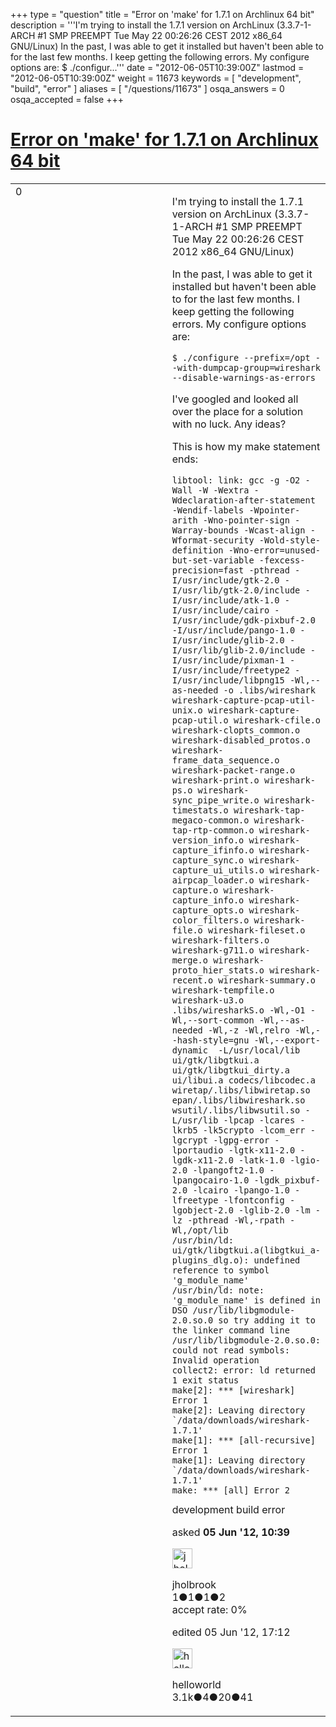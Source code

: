 +++
type = "question"
title = "Error on &#x27;make&#x27; for 1.7.1 on Archlinux 64 bit"
description = '''I&#x27;m trying to install the 1.7.1 version on ArchLinux (3.3.7-1-ARCH #1 SMP PREEMPT Tue May 22 00:26:26 CEST 2012 x86_64 GNU/Linux)  In the past, I was able to get it installed but haven&#x27;t been able to for the last few months. I keep getting the following errors. My configure options are: $ ./configur...'''
date = "2012-06-05T10:39:00Z"
lastmod = "2012-06-05T10:39:00Z"
weight = 11673
keywords = [ "development", "build", "error" ]
aliases = [ "/questions/11673" ]
osqa_answers = 0
osqa_accepted = false
+++

<div class="headNormal">

# [Error on 'make' for 1.7.1 on Archlinux 64 bit](/questions/11673/error-on-make-for-171-on-archlinux-64-bit)

</div>

<div id="main-body">

<div id="askform">

<table id="question-table" style="width:100%;"><colgroup><col style="width: 50%" /><col style="width: 50%" /></colgroup><tbody><tr class="odd"><td style="width: 30px; vertical-align: top"><div class="vote-buttons"><div id="post-11673-score" class="post-score" title="current number of votes">0</div><div id="favorite-count" class="favorite-count"></div></div></td><td><div id="item-right"><div class="question-body"><p>I'm trying to install the 1.7.1 version on ArchLinux (3.3.7-1-ARCH #1 SMP PREEMPT Tue May 22 00:26:26 CEST 2012 x86_64 GNU/Linux)</p><p>In the past, I was able to get it installed but haven't been able to for the last few months. I keep getting the following errors. My configure options are:</p><pre><code>$ ./configure --prefix=/opt --with-dumpcap-group=wireshark --disable-warnings-as-errors</code></pre><p>I've googled and looked all over the place for a solution with no luck. Any ideas?</p><p>This is how my make statement ends:</p><pre><code>libtool: link: gcc -g -O2 -Wall -W -Wextra -Wdeclaration-after-statement -Wendif-labels -Wpointer-arith -Wno-pointer-sign -Warray-bounds -Wcast-align -Wformat-security -Wold-style-definition -Wno-error=unused-but-set-variable -fexcess-precision=fast -pthread -I/usr/include/gtk-2.0 -I/usr/lib/gtk-2.0/include -I/usr/include/atk-1.0 -I/usr/include/cairo -I/usr/include/gdk-pixbuf-2.0 -I/usr/include/pango-1.0 -I/usr/include/glib-2.0 -I/usr/lib/glib-2.0/include -I/usr/include/pixman-1 -I/usr/include/freetype2 -I/usr/include/libpng15 -Wl,--as-needed -o .libs/wireshark wireshark-capture-pcap-util-unix.o wireshark-capture-pcap-util.o wireshark-cfile.o wireshark-clopts_common.o wireshark-disabled_protos.o wireshark-frame_data_sequence.o wireshark-packet-range.o wireshark-print.o wireshark-ps.o wireshark-sync_pipe_write.o wireshark-timestats.o wireshark-tap-megaco-common.o wireshark-tap-rtp-common.o wireshark-version_info.o wireshark-capture_ifinfo.o wireshark-capture_sync.o wireshark-capture_ui_utils.o wireshark-airpcap_loader.o wireshark-capture.o wireshark-capture_info.o wireshark-capture_opts.o wireshark-color_filters.o wireshark-file.o wireshark-fileset.o wireshark-filters.o wireshark-g711.o wireshark-merge.o wireshark-proto_hier_stats.o wireshark-recent.o wireshark-summary.o wireshark-tempfile.o wireshark-u3.o .libs/wiresharkS.o -Wl,-O1 -Wl,--sort-common -Wl,--as-needed -Wl,-z -Wl,relro -Wl,--hash-style=gnu -Wl,--export-dynamic  -L/usr/local/lib ui/gtk/libgtkui.a ui/gtk/libgtkui_dirty.a ui/libui.a codecs/libcodec.a wiretap/.libs/libwiretap.so epan/.libs/libwireshark.so wsutil/.libs/libwsutil.so -L/usr/lib -lpcap -lcares -lkrb5 -lk5crypto -lcom_err -lgcrypt -lgpg-error -lportaudio -lgtk-x11-2.0 -lgdk-x11-2.0 -latk-1.0 -lgio-2.0 -lpangoft2-1.0 -lpangocairo-1.0 -lgdk_pixbuf-2.0 -lcairo -lpango-1.0 -lfreetype -lfontconfig -lgobject-2.0 -lglib-2.0 -lm -lz -pthread -Wl,-rpath -Wl,/opt/lib
/usr/bin/ld: ui/gtk/libgtkui.a(libgtkui_a-plugins_dlg.o): undefined reference to symbol &#39;g_module_name&#39;
/usr/bin/ld: note: &#39;g_module_name&#39; is defined in DSO /usr/lib/libgmodule-2.0.so.0 so try adding it to the linker command line
/usr/lib/libgmodule-2.0.so.0: could not read symbols: Invalid operation
collect2: error: ld returned 1 exit status
make[2]: *** [wireshark] Error 1
make[2]: Leaving directory `/data/downloads/wireshark-1.7.1&#39;
make[1]: *** [all-recursive] Error 1
make[1]: Leaving directory `/data/downloads/wireshark-1.7.1&#39;
make: *** [all] Error 2</code></pre></div><div id="question-tags" class="tags-container tags">development build error</div><div id="question-controls" class="post-controls"></div><div class="post-update-info-container"><div class="post-update-info post-update-info-user"><p>asked <strong>05 Jun '12, 10:39</strong></p><img src="https://secure.gravatar.com/avatar/f503508305c5080605ee816bdf0fbde0?s=32&amp;d=identicon&amp;r=g" class="gravatar" width="32" height="32" alt="jholbrook&#39;s gravatar image" /><p>jholbrook<br />
<span class="score" title="1 reputation points">1</span><span title="1 badges"><span class="badge1">●</span><span class="badgecount">1</span></span><span title="1 badges"><span class="silver">●</span><span class="badgecount">1</span></span><span title="2 badges"><span class="bronze">●</span><span class="badgecount">2</span></span><br />
<span class="accept_rate" title="Rate of the user&#39;s accepted answers">accept rate:</span> <span title="jholbrook has no accepted answers">0%</span></p></div><div class="post-update-info post-update-info-edited"><p>edited 05 Jun '12, 17:12</p><img src="https://secure.gravatar.com/avatar/362ba1008ad9a075d1556d33e97dfed6?s=32&amp;d=identicon&amp;r=g" class="gravatar" width="32" height="32" alt="helloworld&#39;s gravatar image" /><p>helloworld<br />
<span class="score" title="3149 reputation points"><span>3.1k</span></span><span title="4 badges"><span class="badge1">●</span><span class="badgecount">4</span></span><span title="20 badges"><span class="silver">●</span><span class="badgecount">20</span></span><span title="41 badges"><span class="bronze">●</span><span class="badgecount">41</span></span></p></div></div><div id="comments-container-11673" class="comments-container"></div><div id="comment-tools-11673" class="comment-tools"></div><div class="clear"></div><div id="comment-11673-form-container" class="comment-form-container"></div><div class="clear"></div></div></td></tr></tbody></table>

</div>

</div>

